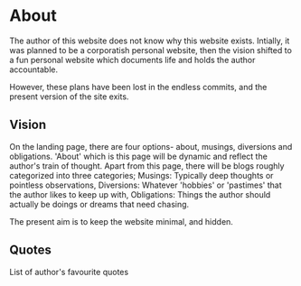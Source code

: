 # About
The author of this website does not know why this website exists. Intially, it was planned to be a corporatish personal website, then the vision shifted to a fun personal website which documents life and holds the author accountable. 

However, these plans have been lost in the endless commits, and the present version of the site exits. 
## Vision
On the landing page, there are four options- about, musings, diversions and obligations. 'About' which is this page will be dynamic and reflect the author's train of thought. Apart from this page, there will be blogs roughly categorized into three categories; Musings: Typically deep thoughts or pointless observations, Diversions: Whatever 'hobbies' or 'pastimes' that the author likes to keep up with, Obligations: Things the author should actually be doings or dreams that need chasing. 

The present aim is to keep the website minimal, and hidden. 

## Quotes
List of author's favourite quotes